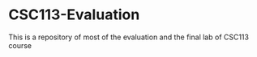 # CSC113-Evaluation
This is a repository of most of the evaluation and the final lab of CSC113 course
